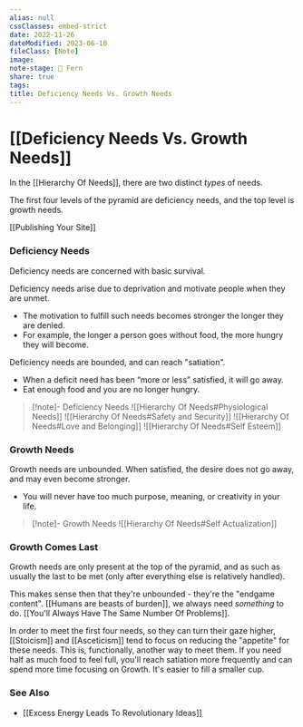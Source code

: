 ```yaml
---
alias: null
cssClasses: embed-strict
date: 2022-11-26
dateModified: 2023-06-10
fileClass: [Note]
image: 
note-stage: 🌿 Fern
share: true
tags: 
title: Deficiency Needs Vs. Growth Needs
---
```


# [[Deficiency Needs Vs. Growth Needs]]

In the [[Hierarchy Of Needs]], there are two distinct _types_ of needs.

The first four levels of the pyramid are deficiency needs, 
and the top level is growth needs.

[[Publishing Your Site]]

### Deficiency Needs

Deficiency needs are concerned with basic survival. 

Deficiency needs arise due to deprivation and motivate people when they are unmet. 
- The motivation to fulfill such needs becomes stronger the longer they are denied.
- For example, the longer a person goes without food, the more hungry they will become.

Deficiency needs are bounded, and can reach "satiation".
- When a deficit need has been “more or less” satisfied, it will go away. 
- Eat enough food and you are no longer hungry.

>[!note]- Deficiency Needs
>![[Hierarchy Of Needs#Physiological Needs]]
>![[Hierarchy Of Needs#Safety and Security]]
>![[Hierarchy Of Needs#Love and Belonging]]
>![[Hierarchy Of Needs#Self Esteem]]

### Growth Needs

Growth needs are unbounded. When satisfied, the desire does not go away, and may even become stronger.
- You will never have too much purpose, meaning, or creativity in your life.

>[!note]- Growth Needs
> ![[Hierarchy Of Needs#Self Actualization]]

### Growth Comes Last

Growth needs are only present at the top of the pyramid, and as such as usually the last to be met (only after everything else is relatively handled). 

This makes sense then that they're unbounded - they're the "endgame content". [[Humans are beasts of burden]], we always need _something_ to do. [[You'll Always Have The Same Number Of Problems]].

In order to meet the first four needs, so they can turn their gaze higher, [[Stoicism]] and [[Asceticism]] tend to focus on reducing the "appetite" for these needs. This is, functionally, another way to meet them. If you need half as much food to feel full, you'll reach satiation more frequently and can spend more time focusing on Growth. It's easier to fill a smaller cup. 

### See Also

- [[Excess Energy Leads To Revolutionary Ideas]]

